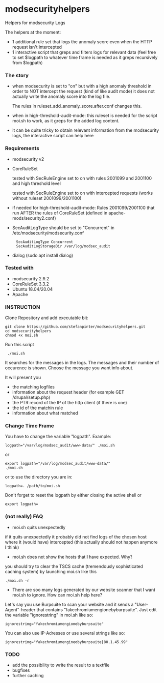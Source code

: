 # modsecurityhelpers
Helpers for modsecurity Logs

The helpers at the moment:
- 1 additional rule set that logs the anomaly score even when the HTTP request isn't intercepted
- 1 interactive script that greps and filters logs for relevant data (feel free to set $logpath to whatever time frame is needed as it greps recursively from $logpath)

### The story ### 
 - when modsecurity is set to "on" but with a high anomaly threshold in order to NOT intercept the request (kind of like audit mode) it does not actually write the anomaly score into the log file.

   The rules in ruleset_add_anomaly_score.after.conf changes this.
 - when in high-threshold-audit-mode: this ruleset is needed for the script moi.sh to work, as it greps for the added log content.
 - it can be quite tricky to obtain relevant information from the modsecurity logs, the interactive script can help here


### Requirements ###
 - modsecurity v2
 - CoreRuleSet

   tested with SecRuleEngine set to on with rules 2001099 and 2001100 and high threshold level

   tested with SecRuleEngine set to on with intercepted requests (works without ruleset 2001099/2001100)
 - if needed for high-threshold-audit-mode: Rules 2001099/2001100 that run AFTER the rules of CoreRuleSet (defined in apache-mods/security2.conf)
 - SecAuditLogType should be set to "Concurrent" in /etc/modsecurity/modsecurity.conf

```
     SecAuditLogType Concurrent
     SecAuditLogStorageDir /var/log/modsec_audit
```

 - dialog (sudo apt install dialog)

### Tested with  ###
 - modsecurity 2.9.2
 - CoreRuleSet 3.3.2
 - Ubuntu 18.04/20.04
 - Apache


### INSTRUCTION ###

 Clone Repository and add executable bit:
```
git clone https://github.com/stefanpinter/modsecurityhelpers.git
cd modsecurityhelpers
chmod +x moi.sh
```

Run this script
```
 ./moi.sh
```

It searches for the messages in the logs.
The messages and their number of occurence is shown.
Choose the message you want info about.

It will present you 
- the matching logfiles
- information about the request header (for example GET /drupal/setup.php)
- the PTR record of the IP of the http client (if there is one)
- the id of the matchin rule
- information about what matched


### Change Time Frame ###

You have to change the variable "logpath". Example:
```
logpath="/var/log/modsec_audit/www-data/" ./moi.sh
```
or
```
export logpath="/var/log/modsec_audit/www-data/"
./moi.sh
```
or to use the directory you are in:
```
logpath=. /path/to/moi.sh
```
Don't forget to reset the logpath by either closing the active shell or
```
export logpath=
```

### (not really) FAQ ###
- moi.sh quits unexpectedly

if it quits unexpectedly it probably did not find logs of the chosen host where it (would have) intercepted (this actually should not happen anymore I think)

- moi.sh does not show the hosts that I have expected. Why?

you should try to clear the TSCS cache (tremendously sophisticated caching system) by launching moi.sh like this

```
./moi.sh -r
```

- There are soo many logs generated by our website scanner that I want moi.sh to ignore. How can moi.sh help here?

Let's say you use Burpsuite to scan your website and it sends a "User-Agent"-header that contains "fakechromiumengionebyburpsuite". Just edit the variable "ignorestring" in moi.sh like so:
```
ignorestring="fakechromiumengionebyburpsuite"
```

You can also use IP-Adresses or use several strings like so:
```
ignorestring="fakechromiumengineobyburpsuite|80.1.45.99"
```


### TODO ###

  - add the possibility to write the result to a textfile
  - bugfixes
  - further caching
